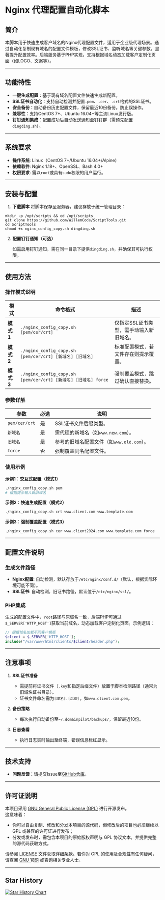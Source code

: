 # Nginx 代理配置自动化脚本

## 简介

本脚本用于快速生成客户域名的Nginx代理配置文件，适用于企业级代理场景。通过自动化复制现有域名的配置文件模板，修改SSL证书、监听域名等关键参数，显著提升配置效率。后端服务基于PHP实现，支持根据域名动态加载客户定制化页面（如LOGO、文案等）。

---

## 功能特性

- **一键生成配置**：基于现有域名配置文件快速生成新配置。
- **SSL证书自动化**：支持自动检测并配置`.pem`、`.cer`、`.crt`格式的SSL证书。
- **安全备份**：自动备份历史配置文件，保留最近10份备份，防止误操作。
- **兼容性**：支持CentOS 7+、Ubuntu 16.04+等主流Linux发行版。
- **钉钉通知集成**：配置成功后自动发送通知至钉钉群（需预先配置`dingding.sh`）。

---

## 系统要求

- **操作系统**: Linux（CentOS 7+/Ubuntu 16.04+/Alpine）
- **依赖软件**: Nginx 1.18+、OpenSSL、Bash 4.0+
- **权限要求**: 需以`root`或具有`sudo`权限的用户运行。

---

## 安装与配置

1. **下载脚本**
   将脚本保存至服务器，建议存放于统一管理目录：
```
mkdir -p /opt/scripts && cd /opt/scripts
git clone https://github.com/WillemCode/ScriptTools.git
cd ScriptTools
chmod +x nginx_config_copy.sh dingding.sh
```


2. **配置钉钉通知（可选）**

   如需启用钉钉通知，需在同一目录下提供`dingding.sh`，并确保其可执行权限。

---

## 使用方法

### 操作模式说明

| 模式 | 命令格式 | 描述 |
|------|----------|------|
| **模式1** | `./nginx_config_copy.sh [pem/cer/crt]` | 仅指定SSL证书类型，需手动输入新旧域名。 |
| **模式2** | `./nginx_config_copy.sh [pem/cer/crt] [新域名] [旧域名]` | 标准配置模式，若文件存在则提示覆盖。 |
| **模式3** | `./nginx_config_copy.sh [pem/cer/crt] [新域名] [旧域名] force` | 强制覆盖模式，跳过确认直接替换。 |

### 参数详解

| 参数 | 必选 | 说明 |
|------|------|------|
| `pem/cer/crt` | 是 | SSL证书文件后缀类型。 |
| `新域名` | 是 | 需代理的新域名（如`www.new.com`）。 |
| `旧域名` | 是 | 参考的旧域名配置文件（如`www.old.com`）。 |
| `force` | 否 | 强制覆盖同名配置文件。 |

### 使用示例

**示例1：交互式配置（模式1）**  
```bash
./nginx_config_copy.sh pem
# 根据提示输入新旧域名
```

**示例2：快速生成配置（模式2）**  
```bash
./nginx_config_copy.sh crt www.client.com www.template.com
```

**示例3：强制覆盖配置（模式3）**  
```bash
./nginx_config_copy.sh cer www.client2024.com www.template.com force
```

---

## 配置文件说明

### 生成文件路径
- **Nginx配置**: 自动检测，默认存放于`/etc/nginx/conf.d/`（默认，根据实际环境可能不同）。
- **SSL证书**: 自动检测，旧证书路径，默认位于`/etc/nginx/ssl/`。

### PHP集成
生成的配置文件中，`root`路径与原域名一致，后端PHP可通过`$_SERVER['HTTP_HOST']`获取当前域名，动态加载客户定制化页面。示例逻辑：
```php
// 根据域名加载不同客户模板
$client = $_SERVER['HTTP_HOST'];
include("/var/www/html/clients/$client/header.php");
```

---

## 注意事项

1. **SSL证书准备**  
   - 需提前将证书文件（`.key`和指定后缀文件）放置于脚本检测路径（通常为旧域名证书目录）。
   - 证书文件命名需为`[域名].[后缀]`，如`www.client.com.pem`。

2. **备份策略**  
   - 每次执行自动备份至`~/.domainpilot/backups/`，保留最近10份。

3. **日志查看**  
   - 执行日志实时输出至终端，错误信息标红显示。

---

## 技术支持

- **问题反馈**：请提交Issue至[GitHub仓库](https://github.com/WillemCode/ScriptTools/issues)。

---

## 许可证说明

本项目采用 [GNU General Public License (GPL)](./LICENSE) 进行开源发布。  
这意味着：

- 你可以自由复制、修改和分发本项目的源代码，但修改后的项目也必须继续以 GPL 或兼容的许可证进行发布；
- 分发或发布时，需包含本项目的原始版权声明与 GPL 协议文本，并提供完整的源代码获取方式。

请参阅 [LICENSE](./LICENSE) 文件获取详细条款。若你对 GPL 的使用及合规性有任何疑问，请查阅 [GNU 官网](https://www.gnu.org/licenses/) 或咨询相关专业人士。

---

## Star History

[![Star History Chart](https://api.star-history.com/svg?repos=WillemCode/ScriptTools&type=Date)](https://www.star-history.com/#WillemCode/ScriptTools&Date)
